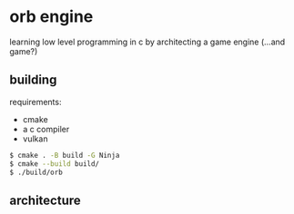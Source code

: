 # orb engine

learning low level programming in c by architecting a game engine (...and game?)

## building

requirements:
- cmake
- a c compiler
- vulkan

```sh
$ cmake . -B build -G Ninja
$ cmake --build build/
$ ./build/orb
```

## architecture


